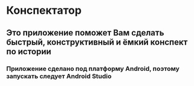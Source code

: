 # Конспектатор
## Это приложение поможет Вам сделать быстрый, конструктивный и ёмкий конспект по истории
### Приложение сделано под платформу Android, поэтому запускать следует Android Studio
